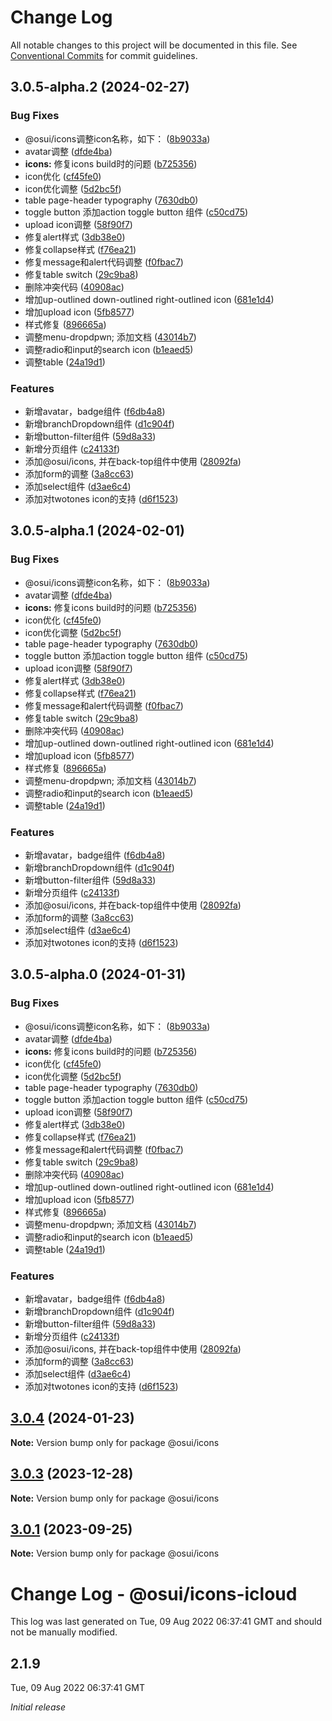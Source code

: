 # Change Log

All notable changes to this project will be documented in this file.
See [Conventional Commits](https://conventionalcommits.org) for commit guidelines.

## 3.0.5-alpha.2 (2024-02-27)


### Bug Fixes

* @osui/icons调整icon名称，如下： ([8b9033a](https://github.com/BrotaOne/osui/commit/8b9033af14f14ebae853692523739ca22c64123a))
* avatar调整 ([dfde4ba](https://github.com/BrotaOne/osui/commit/dfde4baa8f27f89c3246f7ea735cd05e2609c8a1))
* **icons:** 修复icons build时的问题 ([b725356](https://github.com/BrotaOne/osui/commit/b725356c2d43d9d2e88b9fbb7b1208a51474a966))
* icon优化 ([cf45fe0](https://github.com/BrotaOne/osui/commit/cf45fe018084ecbdebc63cacb1cc8f6880220730))
* icon优化调整 ([5d2bc5f](https://github.com/BrotaOne/osui/commit/5d2bc5f00f0f2b7930c4196b8352e57b961ad051))
* table page-header typography ([7630db0](https://github.com/BrotaOne/osui/commit/7630db06b79589004950e7527cf63f020d0677a7))
* toggle button 添加action toggle button 组件 ([c50cd75](https://github.com/BrotaOne/osui/commit/c50cd751c53711c4d8f201387892459da91858a1))
* upload icon调整 ([58f90f7](https://github.com/BrotaOne/osui/commit/58f90f70dfda470c6e33adc20cf44c134bec2f92))
* 修复alert样式 ([3db38e0](https://github.com/BrotaOne/osui/commit/3db38e065d2f67673b98b6823bd6e93638096e36))
* 修复collapse样式 ([f76ea21](https://github.com/BrotaOne/osui/commit/f76ea21bc8046c3265d2554bc1aed20698041219))
* 修复message和alert代码调整 ([f0fbac7](https://github.com/BrotaOne/osui/commit/f0fbac740c0a124b7b2801cfffb70847f28fa74a))
* 修复table switch ([29c9ba8](https://github.com/BrotaOne/osui/commit/29c9ba8b79904566ea84e010dd5ffa62c8e75ab4))
* 删除冲突代码 ([40908ac](https://github.com/BrotaOne/osui/commit/40908ac946afbe027927255f987f6be5c36d7b1b))
* 增加up-outlined down-outlined right-outlined icon ([681e1d4](https://github.com/BrotaOne/osui/commit/681e1d41ed197ef4f3d333d204c242d565fe34c2))
* 增加upload icon ([5fb8577](https://github.com/BrotaOne/osui/commit/5fb85779d6d4838ed164b1eec3a2ab77fa3e1b0f))
* 样式修复 ([896665a](https://github.com/BrotaOne/osui/commit/896665a45f52be9a2896157f20125f8a77809e34))
* 调整menu-dropdpwn; 添加文档 ([43014b7](https://github.com/BrotaOne/osui/commit/43014b7b6e860729398cd8ead30cd47953b76af7))
* 调整radio和input的search icon ([b1eaed5](https://github.com/BrotaOne/osui/commit/b1eaed535b9704b14d463948f553940e78e48daa))
* 调整table ([24a19d1](https://github.com/BrotaOne/osui/commit/24a19d1e54af67256912c9565c2a0c927349ea4a))


### Features

* 新增avatar，badge组件 ([f6db4a8](https://github.com/BrotaOne/osui/commit/f6db4a8575c347ffe1aa3b1c575590ae8a844567))
* 新增branchDropdown组件 ([d1c904f](https://github.com/BrotaOne/osui/commit/d1c904fb8446093884cca573b88d5fed1290917f))
* 新增button-filter组件 ([59d8a33](https://github.com/BrotaOne/osui/commit/59d8a33c5febd1b2a835ab038c9eeb0948b24db8))
* 新增分页组件 ([c24133f](https://github.com/BrotaOne/osui/commit/c24133f72fc5b3f00584e26f62daaa1a23083eac))
* 添加@osui/icons, 并在back-top组件中使用 ([28092fa](https://github.com/BrotaOne/osui/commit/28092fa3d54a91b116ffe5fc05f43a628fc376c0))
* 添加form的调整 ([3a8cc63](https://github.com/BrotaOne/osui/commit/3a8cc63d9e06fde110cf641346064e81c572c67f))
* 添加select组件 ([d3ae6c4](https://github.com/BrotaOne/osui/commit/d3ae6c4da767a52f476b223f731fdcde20a4ebaf))
* 添加对twotones icon的支持 ([d6f1523](https://github.com/BrotaOne/osui/commit/d6f15230d7865e3017bfc6cf15c87367e3bb187e))





## 3.0.5-alpha.1 (2024-02-01)


### Bug Fixes

* @osui/icons调整icon名称，如下： ([8b9033a](https://github.com/BrotaOne/osui/commit/8b9033af14f14ebae853692523739ca22c64123a))
* avatar调整 ([dfde4ba](https://github.com/BrotaOne/osui/commit/dfde4baa8f27f89c3246f7ea735cd05e2609c8a1))
* **icons:** 修复icons build时的问题 ([b725356](https://github.com/BrotaOne/osui/commit/b725356c2d43d9d2e88b9fbb7b1208a51474a966))
* icon优化 ([cf45fe0](https://github.com/BrotaOne/osui/commit/cf45fe018084ecbdebc63cacb1cc8f6880220730))
* icon优化调整 ([5d2bc5f](https://github.com/BrotaOne/osui/commit/5d2bc5f00f0f2b7930c4196b8352e57b961ad051))
* table page-header typography ([7630db0](https://github.com/BrotaOne/osui/commit/7630db06b79589004950e7527cf63f020d0677a7))
* toggle button 添加action toggle button 组件 ([c50cd75](https://github.com/BrotaOne/osui/commit/c50cd751c53711c4d8f201387892459da91858a1))
* upload icon调整 ([58f90f7](https://github.com/BrotaOne/osui/commit/58f90f70dfda470c6e33adc20cf44c134bec2f92))
* 修复alert样式 ([3db38e0](https://github.com/BrotaOne/osui/commit/3db38e065d2f67673b98b6823bd6e93638096e36))
* 修复collapse样式 ([f76ea21](https://github.com/BrotaOne/osui/commit/f76ea21bc8046c3265d2554bc1aed20698041219))
* 修复message和alert代码调整 ([f0fbac7](https://github.com/BrotaOne/osui/commit/f0fbac740c0a124b7b2801cfffb70847f28fa74a))
* 修复table switch ([29c9ba8](https://github.com/BrotaOne/osui/commit/29c9ba8b79904566ea84e010dd5ffa62c8e75ab4))
* 删除冲突代码 ([40908ac](https://github.com/BrotaOne/osui/commit/40908ac946afbe027927255f987f6be5c36d7b1b))
* 增加up-outlined down-outlined right-outlined icon ([681e1d4](https://github.com/BrotaOne/osui/commit/681e1d41ed197ef4f3d333d204c242d565fe34c2))
* 增加upload icon ([5fb8577](https://github.com/BrotaOne/osui/commit/5fb85779d6d4838ed164b1eec3a2ab77fa3e1b0f))
* 样式修复 ([896665a](https://github.com/BrotaOne/osui/commit/896665a45f52be9a2896157f20125f8a77809e34))
* 调整menu-dropdpwn; 添加文档 ([43014b7](https://github.com/BrotaOne/osui/commit/43014b7b6e860729398cd8ead30cd47953b76af7))
* 调整radio和input的search icon ([b1eaed5](https://github.com/BrotaOne/osui/commit/b1eaed535b9704b14d463948f553940e78e48daa))
* 调整table ([24a19d1](https://github.com/BrotaOne/osui/commit/24a19d1e54af67256912c9565c2a0c927349ea4a))


### Features

* 新增avatar，badge组件 ([f6db4a8](https://github.com/BrotaOne/osui/commit/f6db4a8575c347ffe1aa3b1c575590ae8a844567))
* 新增branchDropdown组件 ([d1c904f](https://github.com/BrotaOne/osui/commit/d1c904fb8446093884cca573b88d5fed1290917f))
* 新增button-filter组件 ([59d8a33](https://github.com/BrotaOne/osui/commit/59d8a33c5febd1b2a835ab038c9eeb0948b24db8))
* 新增分页组件 ([c24133f](https://github.com/BrotaOne/osui/commit/c24133f72fc5b3f00584e26f62daaa1a23083eac))
* 添加@osui/icons, 并在back-top组件中使用 ([28092fa](https://github.com/BrotaOne/osui/commit/28092fa3d54a91b116ffe5fc05f43a628fc376c0))
* 添加form的调整 ([3a8cc63](https://github.com/BrotaOne/osui/commit/3a8cc63d9e06fde110cf641346064e81c572c67f))
* 添加select组件 ([d3ae6c4](https://github.com/BrotaOne/osui/commit/d3ae6c4da767a52f476b223f731fdcde20a4ebaf))
* 添加对twotones icon的支持 ([d6f1523](https://github.com/BrotaOne/osui/commit/d6f15230d7865e3017bfc6cf15c87367e3bb187e))





## 3.0.5-alpha.0 (2024-01-31)


### Bug Fixes

* @osui/icons调整icon名称，如下： ([8b9033a](https://github.com/BrotaOne/osui/commit/8b9033af14f14ebae853692523739ca22c64123a))
* avatar调整 ([dfde4ba](https://github.com/BrotaOne/osui/commit/dfde4baa8f27f89c3246f7ea735cd05e2609c8a1))
* **icons:** 修复icons build时的问题 ([b725356](https://github.com/BrotaOne/osui/commit/b725356c2d43d9d2e88b9fbb7b1208a51474a966))
* icon优化 ([cf45fe0](https://github.com/BrotaOne/osui/commit/cf45fe018084ecbdebc63cacb1cc8f6880220730))
* icon优化调整 ([5d2bc5f](https://github.com/BrotaOne/osui/commit/5d2bc5f00f0f2b7930c4196b8352e57b961ad051))
* table page-header typography ([7630db0](https://github.com/BrotaOne/osui/commit/7630db06b79589004950e7527cf63f020d0677a7))
* toggle button 添加action toggle button 组件 ([c50cd75](https://github.com/BrotaOne/osui/commit/c50cd751c53711c4d8f201387892459da91858a1))
* upload icon调整 ([58f90f7](https://github.com/BrotaOne/osui/commit/58f90f70dfda470c6e33adc20cf44c134bec2f92))
* 修复alert样式 ([3db38e0](https://github.com/BrotaOne/osui/commit/3db38e065d2f67673b98b6823bd6e93638096e36))
* 修复collapse样式 ([f76ea21](https://github.com/BrotaOne/osui/commit/f76ea21bc8046c3265d2554bc1aed20698041219))
* 修复message和alert代码调整 ([f0fbac7](https://github.com/BrotaOne/osui/commit/f0fbac740c0a124b7b2801cfffb70847f28fa74a))
* 修复table switch ([29c9ba8](https://github.com/BrotaOne/osui/commit/29c9ba8b79904566ea84e010dd5ffa62c8e75ab4))
* 删除冲突代码 ([40908ac](https://github.com/BrotaOne/osui/commit/40908ac946afbe027927255f987f6be5c36d7b1b))
* 增加up-outlined down-outlined right-outlined icon ([681e1d4](https://github.com/BrotaOne/osui/commit/681e1d41ed197ef4f3d333d204c242d565fe34c2))
* 增加upload icon ([5fb8577](https://github.com/BrotaOne/osui/commit/5fb85779d6d4838ed164b1eec3a2ab77fa3e1b0f))
* 样式修复 ([896665a](https://github.com/BrotaOne/osui/commit/896665a45f52be9a2896157f20125f8a77809e34))
* 调整menu-dropdpwn; 添加文档 ([43014b7](https://github.com/BrotaOne/osui/commit/43014b7b6e860729398cd8ead30cd47953b76af7))
* 调整radio和input的search icon ([b1eaed5](https://github.com/BrotaOne/osui/commit/b1eaed535b9704b14d463948f553940e78e48daa))
* 调整table ([24a19d1](https://github.com/BrotaOne/osui/commit/24a19d1e54af67256912c9565c2a0c927349ea4a))


### Features

* 新增avatar，badge组件 ([f6db4a8](https://github.com/BrotaOne/osui/commit/f6db4a8575c347ffe1aa3b1c575590ae8a844567))
* 新增branchDropdown组件 ([d1c904f](https://github.com/BrotaOne/osui/commit/d1c904fb8446093884cca573b88d5fed1290917f))
* 新增button-filter组件 ([59d8a33](https://github.com/BrotaOne/osui/commit/59d8a33c5febd1b2a835ab038c9eeb0948b24db8))
* 新增分页组件 ([c24133f](https://github.com/BrotaOne/osui/commit/c24133f72fc5b3f00584e26f62daaa1a23083eac))
* 添加@osui/icons, 并在back-top组件中使用 ([28092fa](https://github.com/BrotaOne/osui/commit/28092fa3d54a91b116ffe5fc05f43a628fc376c0))
* 添加form的调整 ([3a8cc63](https://github.com/BrotaOne/osui/commit/3a8cc63d9e06fde110cf641346064e81c572c67f))
* 添加select组件 ([d3ae6c4](https://github.com/BrotaOne/osui/commit/d3ae6c4da767a52f476b223f731fdcde20a4ebaf))
* 添加对twotones icon的支持 ([d6f1523](https://github.com/BrotaOne/osui/commit/d6f15230d7865e3017bfc6cf15c87367e3bb187e))





## [3.0.4](https://github.com/yuxuan/osui/compare/v3.0.1...v3.0.4) (2024-01-23)

**Note:** Version bump only for package @osui/icons





## [3.0.3](https://github.com/yuxuan/osui/compare/v2.1.8...v3.0.3) (2023-12-28)

**Note:** Version bump only for package @osui/icons





## [3.0.1](https://github.com/yuxuan/osui/compare/v2.1.8...v3.0.1) (2023-09-25)

**Note:** Version bump only for package @osui/icons





# Change Log - @osui/icons-icloud

This log was last generated on Tue, 09 Aug 2022 06:37:41 GMT and should not be manually modified.

## 2.1.9
Tue, 09 Aug 2022 06:37:41 GMT

_Initial release_
